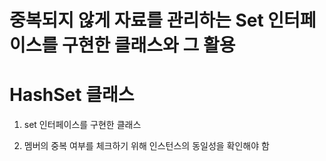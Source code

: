 # 중복되지 않게 자료를 관리하는 Set 인터페이스를 구현한 클래스와 그 활용

# HashSet 클래스

1. set 인터페이스를 구현한 클래스

2. 멤버의 중복 여부를 체크하기 위해 인스턴스의 동일성을 확인해야 함

